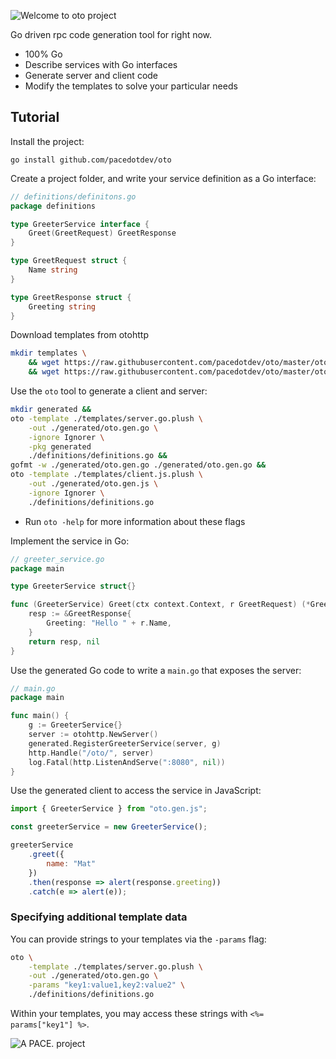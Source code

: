 ![Welcome to oto project](oto-logo.png)

Go driven rpc code generation tool for right now.

- 100% Go
- Describe services with Go interfaces
- Generate server and client code
- Modify the templates to solve your particular needs

## Tutorial

Install the project:

```
go install github.com/pacedotdev/oto
```

Create a project folder, and write your service definition as a Go interface:

```go
// definitions/definitons.go
package definitions

type GreeterService interface {
    Greet(GreetRequest) GreetResponse
}

type GreetRequest struct {
    Name string
}

type GreetResponse struct {
    Greeting string
}
```

Download templates from otohttp

```bash
mkdir templates \
    && wget https://raw.githubusercontent.com/pacedotdev/oto/master/otohttp/templates/server.go.plush -q -O ./templates/server.go.plush \
    && wget https://raw.githubusercontent.com/pacedotdev/oto/master/otohttp/templates/client.js.plush -q -O ./templates/client.js.plush
```

Use the `oto` tool to generate a client and server:

```bash
mkdir generated &&
oto -template ./templates/server.go.plush \
    -out ./generated/oto.gen.go \
    -ignore Ignorer \
    -pkg generated
    ./definitions/definitions.go &&
gofmt -w ./generated/oto.gen.go ./generated/oto.gen.go &&
oto -template ./templates/client.js.plush \
    -out ./generated/oto.gen.js \
    -ignore Ignorer \
    ./definitions/definitions.go
```

- Run `oto -help` for more information about these flags

Implement the service in Go:

```go
// greeter_service.go
package main

type GreeterService struct{}

func (GreeterService) Greet(ctx context.Context, r GreetRequest) (*GreetResponse, error) {
    resp := &GreetResponse{
        Greeting: "Hello " + r.Name,
    }
    return resp, nil
}
```

Use the generated Go code to write a `main.go` that exposes the server:

```go
// main.go
package main

func main() {
    g := GreeterService{}
    server := otohttp.NewServer()
    generated.RegisterGreeterService(server, g)
    http.Handle("/oto/", server)
    log.Fatal(http.ListenAndServe(":8080", nil))
}
```

Use the generated client to access the service in JavaScript:

```javascript
import { GreeterService } from "oto.gen.js";

const greeterService = new GreeterService();

greeterService
    .greet({
        name: "Mat"
    })
    .then(response => alert(response.greeting))
    .catch(e => alert(e));
```

### Specifying additional template data

You can provide strings to your templates via the `-params` flag:

```bash
oto \
    -template ./templates/server.go.plush \
    -out ./generated/oto.gen.go \
    -params "key1:value1,key2:value2" \
    ./definitions/definitions.go
```

Within your templates, you may access these strings with `<%= params["key1"] %>`.

![A PACE. project](pace-footer.png)

